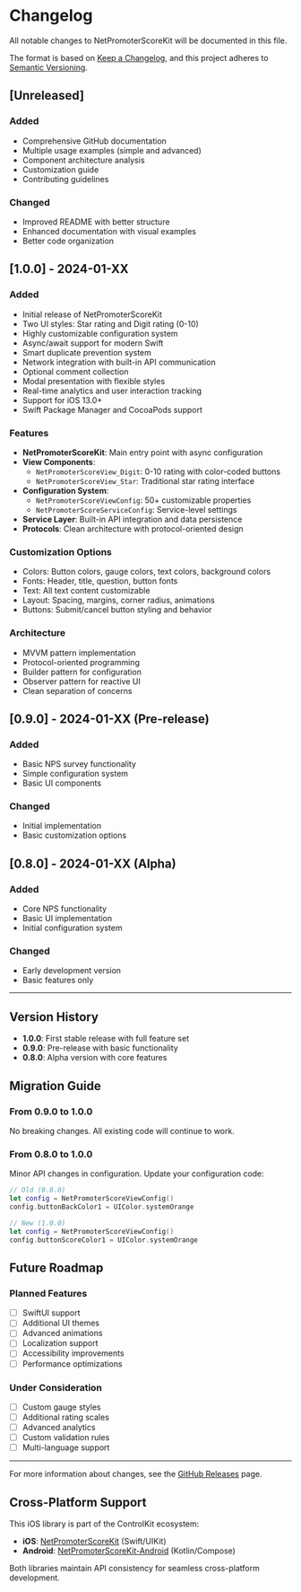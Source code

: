 # Changelog

All notable changes to NetPromoterScoreKit will be documented in this file.

The format is based on [Keep a Changelog](https://keepachangelog.com/en/1.0.0/),
and this project adheres to [Semantic Versioning](https://semver.org/spec/v2.0.0.html).

## [Unreleased]

### Added
- Comprehensive GitHub documentation
- Multiple usage examples (simple and advanced)
- Component architecture analysis
- Customization guide
- Contributing guidelines

### Changed
- Improved README with better structure
- Enhanced documentation with visual examples
- Better code organization

## [1.0.0] - 2024-01-XX

### Added
- Initial release of NetPromoterScoreKit
- Two UI styles: Star rating and Digit rating (0-10)
- Highly customizable configuration system
- Async/await support for modern Swift
- Smart duplicate prevention system
- Network integration with built-in API communication
- Optional comment collection
- Modal presentation with flexible styles
- Real-time analytics and user interaction tracking
- Support for iOS 13.0+
- Swift Package Manager and CocoaPods support

### Features
- **NetPromoterScoreKit**: Main entry point with async configuration
- **View Components**: 
  - `NetPromoterScoreView_Digit`: 0-10 rating with color-coded buttons
  - `NetPromoterScoreView_Star`: Traditional star rating interface
- **Configuration System**:
  - `NetPromoterScoreViewConfig`: 50+ customizable properties
  - `NetPromoterScoreServiceConfig`: Service-level settings
- **Service Layer**: Built-in API integration and data persistence
- **Protocols**: Clean architecture with protocol-oriented design

### Customization Options
- Colors: Button colors, gauge colors, text colors, background colors
- Fonts: Header, title, question, button fonts
- Text: All text content customizable
- Layout: Spacing, margins, corner radius, animations
- Buttons: Submit/cancel button styling and behavior

### Architecture
- MVVM pattern implementation
- Protocol-oriented programming
- Builder pattern for configuration
- Observer pattern for reactive UI
- Clean separation of concerns

## [0.9.0] - 2024-01-XX (Pre-release)

### Added
- Basic NPS survey functionality
- Simple configuration system
- Basic UI components

### Changed
- Initial implementation
- Basic customization options

## [0.8.0] - 2024-01-XX (Alpha)

### Added
- Core NPS functionality
- Basic UI implementation
- Initial configuration system

### Changed
- Early development version
- Basic features only

---

## Version History

- **1.0.0**: First stable release with full feature set
- **0.9.0**: Pre-release with basic functionality
- **0.8.0**: Alpha version with core features

## Migration Guide

### From 0.9.0 to 1.0.0
No breaking changes. All existing code will continue to work.

### From 0.8.0 to 1.0.0
Minor API changes in configuration. Update your configuration code:

```swift
// Old (0.8.0)
let config = NetPromoterScoreViewConfig()
config.buttonBackColor1 = UIColor.systemOrange

// New (1.0.0)
let config = NetPromoterScoreViewConfig()
config.buttonScoreColor1 = UIColor.systemOrange
```

## Future Roadmap

### Planned Features
- [ ] SwiftUI support
- [ ] Additional UI themes
- [ ] Advanced animations
- [ ] Localization support
- [ ] Accessibility improvements
- [ ] Performance optimizations

### Under Consideration
- [ ] Custom gauge styles
- [ ] Additional rating scales
- [ ] Advanced analytics
- [ ] Custom validation rules
- [ ] Multi-language support

---

For more information about changes, see the [GitHub Releases](https://github.com/ControlKit/NetPromoterScoreKit/releases) page.

## Cross-Platform Support

This iOS library is part of the ControlKit ecosystem:

- **iOS**: [NetPromoterScoreKit](https://github.com/ControlKit/NetPromoterScoreKit) (Swift/UIKit)
- **Android**: [NetPromoterScoreKit-Android](https://github.com/ControlKit/NetPromoterScoreKit-Android) (Kotlin/Compose)

Both libraries maintain API consistency for seamless cross-platform development.

